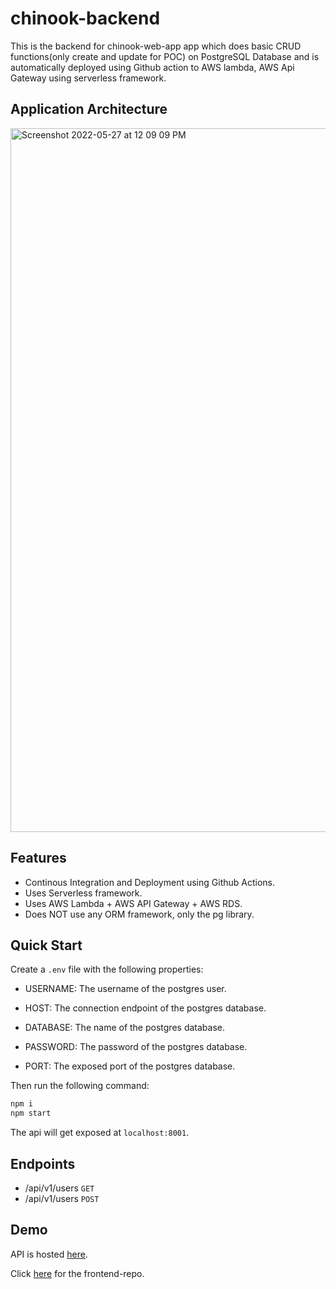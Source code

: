 # chinook-backend
This is the backend for chinook-web-app app which does basic CRUD functions(only create and update for POC) on PostgreSQL Database and is automatically deployed using Github action to AWS lambda, AWS Api Gateway using serverless framework.

## Application Architecture
<img width="1126" alt="Screenshot 2022-05-27 at 12 09 09 PM" src="https://user-images.githubusercontent.com/54775196/170645119-f1a34aaf-d8ce-4913-a3c6-4417184904a5.png">

## Features

- Continous Integration and Deployment using Github Actions.
- Uses Serverless framework.
- Uses AWS Lambda +  AWS API Gateway + AWS RDS.
- Does NOT use any ORM framework, only the pg library.

## Quick Start

Create a `.env` file with the following properties:

- USERNAME: The username of the postgres user.

- HOST: The connection endpoint of the postgres database.

- DATABASE: The name of the postgres database.

- PASSWORD: The password of the postgres database.

- PORT: The exposed port of the postgres database.

Then run the following command:

```bash
npm i
npm start
```
The api will get exposed at `localhost:8001`.


## Endpoints

- /api/v1/users `GET`
- /api/v1/users  `POST`

## Demo
API is hosted [here](https://7bxeljut40.execute-api.ap-south-1.amazonaws.com/dev/api/v1/users).

Click [here](https://github.com/Apra487/chinook-poc-web-app) for the frontend-repo.


